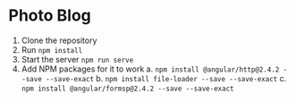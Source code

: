 # Photo Blog

1. Clone the repository
2. Run `npm install`
3. Start the server `npm run serve`
4. Add NPM packages for it to work 
  a. `npm install @angular/http@2.4.2 --save --save-exact`
  b. `npm install file-loader --save --save-exact`
  c. `npm install @angular/formsp@2.4.2 --save --save-exact`
